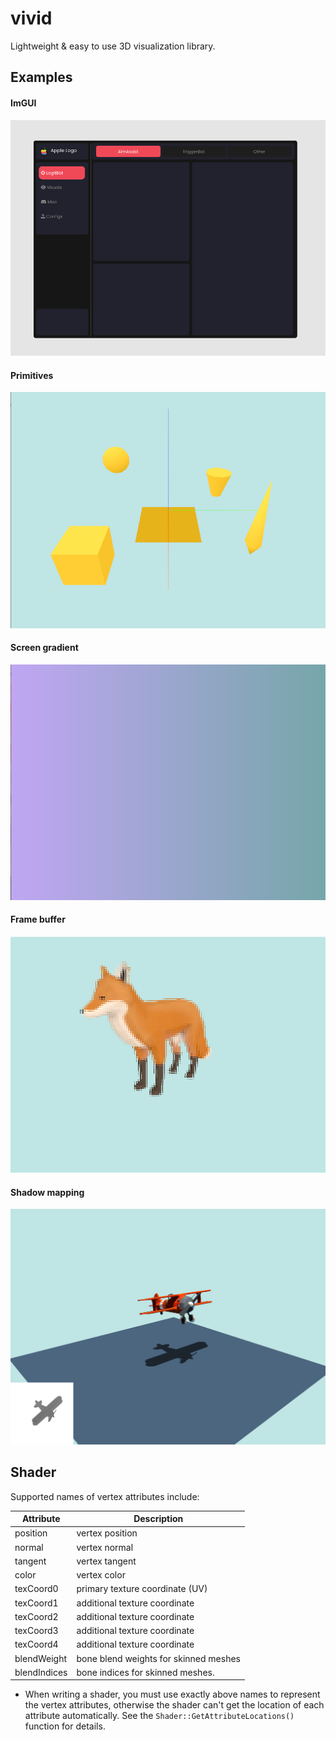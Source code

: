 # vivid
Lightweight & easy to use 3D visualization library.

## Examples

#### ImGUI 
![ ](assets/docs/imgui.png)

#### Primitives
![ ](assets/docs/primitives.png)

#### Screen gradient
![ ](assets/docs/screen_gradient.png)

#### Frame buffer
![ ](assets/docs/frame_buffer.png)

#### Shadow mapping
![ ](assets/docs/shadow_mapping.png)


## Shader
Supported names of vertex attributes include:

| Attribute | Description                           |
|-----------|---------------------------------------|
| position  | vertex position                       |
| normal    | vertex normal                         |
| tangent   | vertex tangent                        |
| color     | vertex color                          |
| texCoord0 | primary texture coordinate (UV)       |
| texCoord1 | additional texture coordinate         |
| texCoord2 | additional texture coordinate         |
| texCoord3 | additional texture coordinate         |
| texCoord4 | additional texture coordinate         |
| blendWeight | bone blend weights for skinned meshes |
| blendIndices | bone indices for skinned meshes.      |

* When writing a shader, you must use exactly above names to represent the vertex attributes, 
otherwise the shader can't get the location of each attribute automatically. See the `Shader::GetAttributeLocations()` 
function for details.
